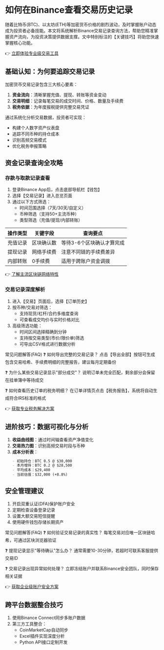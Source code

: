 # 如何在Binance查看交易历史记录

随着比特币(BTC)、以太坊(ETH)等加密货币价格的剧烈波动，及时掌握账户动态成为投资者必备技能。本文将系统解析Binance交易记录查询方法，帮助您精准掌握资产流向，为投资决策提供数据支撑。文中特别标注的【关键技巧】将助您快速掌握核心功能。

👉 [立即体验专业级交易工具](https://bit.ly/okx_welcome)

## 基础认知：为何要追踪交易记录
加密货币交易记录包含三大核心要素：
1. **资金流向**：清晰掌握充值、提现、转账等资金变动
2. **交易明细**：记录每笔交易的成交时间、价格、数量及手续费
3. **税务依据**：为年度报税提供完整交易凭证

通过系统化分析交易数据，投资者可实现：
- 构建个人数字资产仪表盘
- 追踪不同币种的持仓成本
- 识别高频交易模式
- 优化税务申报策略

## 资金记录查询全攻略
### 存款与取款记录查看
1. 登录Binance App后，点击底部导航栏【钱包】
2. 选择【交易记录】进入总览页面
3. 通过以下方式筛选：
   - 时间范围选择（7天/30天/自定义）
   - 币种筛选（支持50+主流币种）
   - 类型筛选（充值/提现/内部转账）

| 操作类型 | 关键字段 | 查询要点 |
|---------|---------|---------|
| 充值记录 | 区块确认数 | 等待3-6个区块确认才算完成 |
| 提现记录 | 网络手续费 | 注意不同链的手续费差异 |
| 内部转账 | 0手续费 | 适用于跨账户资金调拨 |

👉 [了解主流区块链网络特性](https://bit.ly/okx_welcome)

### 交易记录深度解析
1. 进入【交易】页面后，选择【订单历史】
2. 按币种/交易对筛选：
   - 支持现货/杠杆/合约多维度查询
   - 可查看成交均价与实时价格对比
3. 高级筛选功能：
   - 时间区间选择精确到分钟
   - 支持按交易类型(市价/限价单)筛选
   - 可导出CSV格式进行数据分析

常见问题解答(FAQ)
❓ 如何导出完整的交易记录？
点击【导出全部】按钮可生成包含交易哈希、手续费明细的完整报告，建议每月定期备份

❓ 为什么某些交易记录显示"部分成交"？
说明订单未完全匹配，剩余部分会保留在挂单簿中等待成交

❓ 如何查看历史订单的税务明细？
在订单详情页点击【税务报告】，系统将自动生成符合IRS标准的格式

👉 [获取专业税务解决方案](https://bit.ly/okx_welcome)

## 进阶技巧：数据可视化与分析
1. **收益曲线图**：通过时间轴查看资产净值变化
2. **交易热力图**：识别高频交易时段与币种
3. **成本分析表**：
   ```markdown
   - 初始持仓：BTC 0.5 @ $30,000
   - 本月增持：BTC 0.2 @ $28,500
   - 平均成本：$29,400
   - 当前估值：$32,000 (+8.8%)
   ```

## 安全管理建议
1. 开启双重认证(DFA)保护账户安全
2. 定期检查设备登录记录
3. 设置大额交易短信提醒
4. 使用硬件钱包存储长期资产

常见问题解答(FAQ)
❓ 如何验证交易记录的真实性？
每笔交易对应唯一区块链哈希，可通过区块浏览器验证

❓ 提现记录显示"等待确认"怎么办？
通常需要10-30分钟，若超时可联系客服提供交易ID

❓ 交易记录出现异常如何处理？
立即冻结账户并联系Binance安全团队，同时保存相关证据

👉 [获取企业级账户安全方案](https://bit.ly/okx_welcome)

## 跨平台数据整合技巧
1. 使用Binance Connect同步多账户数据
2. 第三方工具整合：
   - CoinMarketCap自动同步
   - Excel插件实现深度分析
   - Python API接口定制开发
